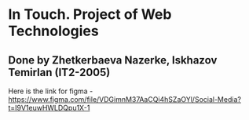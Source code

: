 # In Touch. Project of Web Technologies

## Done by Zhetkerbaeva Nazerke, Iskhazov Temirlan (IT2-2005)
Here is the link for figma - https://www.figma.com/file/VDGimnM37AaCQi4hSZaOYl/Social-Media?t=I9V1euwHWLDQpu1X-1
